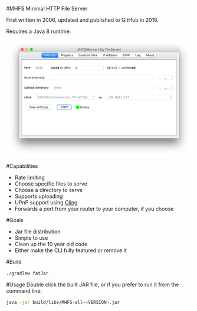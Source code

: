#MHFS
Minimal HTTP File Server

First written in 2006, updated and published to GitHub in 2016.

Requires a Java 8 runtime.

![Screenshot of the Settings tab](./mhfs_settings.png)

#Capabilities

* Rate limiting
* Choose specific files to serve
* Choose a directory to serve
* Supports uploading
* UPnP support using [Cling](https://github.com/4thline/cling/)
 * Forwards a port from your router to your computer, if you choose

#Goals

* Jar file distribution
* Simple to use
* Clean up the 10 year old code
* Either make the CLI fully featured or remove it

#Build
```bash
./gradlew fatJar
```

#Usage
Double click the built JAR file, or if you prefer to run it from the command line:
```bash
java -jar build/libs/MHFS-all-<VERSION>.jar
```
